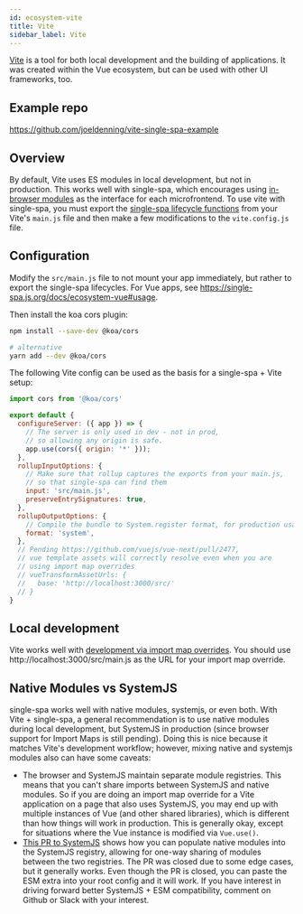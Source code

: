 ```yaml
---
id: ecosystem-vite
title: Vite
sidebar_label: Vite
---
```


[Vite](https://github.com/vitejs/vite) is a tool for both local development and the building of applications. It was created within the Vue ecosystem, but can be used with other UI frameworks, too.

## Example repo

https://github.com/joeldenning/vite-single-spa-example

## Overview

By default, Vite uses ES modules in local development, but not in production. This works well with single-spa, which encourages using [in-browser modules](/docs/recommended-setup#in-browser-versus-build-time-modules) as the interface for each microfrontend. To use vite with single-spa, you must export the [single-spa lifecycle functions](/docs/building-applications#registered-application-lifecycle) from your Vite's `main.js` file and then make a few modifications to the `vite.config.js` file.

## Configuration

Modify the `src/main.js` file to not mount your app immediately, but rather to export the single-spa lifecycles. For Vue apps, see https://single-spa.js.org/docs/ecosystem-vue#usage.

Then install the koa cors plugin:

```sh
npm install --save-dev @koa/cors

# alternative
yarn add --dev @koa/cors
```

The following Vite config can be used as the basis for a single-spa + Vite setup:

```js
import cors from '@koa/cors'

export default {
  configureServer: ({ app }) => {
    // The server is only used in dev - not in prod,
    // so allowing any origin is safe.
    app.use(cors({ origin: '*' }));
  },
  rollupInputOptions: {
    // Make sure that rollup captures the exports from your main.js,
    // so that single-spa can find them
    input: 'src/main.js',
    preserveEntrySignatures: true,
  },
  rollupOutputOptions: {
    // Compile the bundle to System.register format, for production usage
    format: 'system',
  },
  // Pending https://github.com/vuejs/vue-next/pull/2477,
  // vue template assets will correctly resolve even when you are
  // using import map overrides
  // vueTransformAssetUrls: {
  //   base: 'http://localhost:3000/src/'
  // }
}
```

## Local development

Vite works well with [development via import map overrides](https://single-spa.js.org/docs/recommended-setup#local-development). You should use http://localhost:3000/src/main.js as the URL for your import map override.

## Native Modules vs SystemJS

single-spa works well with native modules, systemjs, or even both. With Vite + single-spa, a general recommendation is to use native modules during local development, but SystemJS in production (since browser support for Import Maps is still pending). Doing this is nice because it matches Vite's development workflow; however, mixing native and systemjs modules also can have some caveats:

- The browser and SystemJS maintain separate module registries. This means that you can't share imports between SystemJS and native modules. So if you are doing an import map override for a Vite application on a page that also uses SystemJS, you may end up with multiple instances of Vue (and other shared libraries), which is different than how things will work in production. This is generally okay, except for situations where the Vue instance is modified via `Vue.use()`.
- [This PR to SystemJS](https://github.com/systemjs/systemjs/pull/2187) shows how you can populate native modules into the SystemJS registry, allowing for one-way sharing of modules between the two registries. The PR was closed due to some edge cases, but it generally works. Even though the PR is closed, you can paste the ESM extra into your root config and it will work. If you have interest in driving forward better SystemJS + ESM compatibility, comment on Github or Slack with your interest.